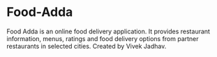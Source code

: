 # Food-Adda
Food Adda is an online food delivery application. It provides restaurant information, menus, ratings and food delivery options from partner restaurants in selected cities.
Created by Vivek Jadhav.
